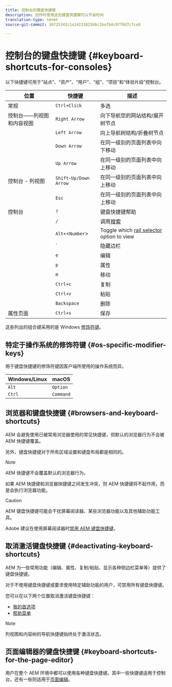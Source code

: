 ```yaml
---
title: 控制台的键盘快捷键
description: 创作时使用这些键盘快捷键可以节省时间
translation-type: tm+mt
source-git-commit: 16725342c1a14231025bbc1bafb4c97f0d7cfce8

---
```



# 控制台的键盘快捷键 {#keyboard-shortcuts-for-consoles}

以下快捷键可用于“站点”、“资产”、“用户”、“组”、“项目”和“体验片段”控制台。

| 位置 | 快捷键 | 描述 |
|---|---|---|
| 常规 | `Ctrl+Click` | 多选 |
| 控制台——列视图和内容视图 | `Right Arrow` | 向下导航您的网站结构/展开树节点 |
|  | `Left Arrow` | 向上导航树结构/折叠树节点 |
|  | `Down Arrow` | 在同一级别的页面列表中向下移动 |
|  | `Up Arrow` | 在同一级别的页面列表中向上移动 |
| 控制台 - 列视图 | `Shift-Up/Down Arrow` | 在同一级别的页面列表中向上移动 |
|  | `Esc` | 在同一级别的页面列表中向上移动 |
| 控制台 | `?` | 键盘快捷键帮助 |
|  | `/` | 调用[搜索](/help/sites-cloud/authoring/getting-started/search.md) |
|  | `Alt+`&lt;`Number`> | Toggle which [rail selector](/help/sites-cloud/authoring/getting-started/basic-handling.md#rail-selector) option to view |
|  | ` | 隐藏边栏 |
|  | `e` | 编辑 |
|  | `p` | 属性 |
|  | `m` | 移动 |
|  | `Ctrl+c` | 复制 |
|  | `Ctrl+v` | 粘贴 |
|  | `Backspace` | 删除 |
| 属性页面 | `Ctrl+s` | 保存 |

这些列出的组合键采用的是 Windows [修饰符键](#os-specific-modifier-keys)。

## 特定于操作系统的修饰符键 {#os-specific-modifier-keys}

用于键盘快捷键的修饰符键因客户端所使用的操作系统而异。

| Windows/Linux | macOS |
|---|---|
| `Alt` | `Option` |
| `Ctrl` | `Command` |

## 浏览器和键盘快捷键 {#browsers-and-keyboard-shortcuts}

AEM 会避免使用已被常用浏览器使用的常见快捷键，但默认的浏览器行为不会被 AEM 快捷键覆盖。

另外，键盘快捷键对于所有区域设置和键盘布局都是相同的。

>[!NOTE]
>
>AEM 快捷键不会覆盖默认的浏览器行为。
>
>如果 AEM 快捷键和浏览器快捷键之间发生冲突，则 AEM 快捷键将不起作用，而是会执行浏览器功能。

>[!CAUTION]
>
>AEM 键盘快捷键可能会干扰屏幕阅读器、某些浏览器功能以及其他辅助功能工具。
>
>Adobe 建议在使用屏幕阅读器时[禁用 AEM 键盘快捷键](#deactivating-keyboard-shortcuts)。

## 取消激活键盘快捷键 {#deactivating-keyboard-shortcuts}

AEM 为一些常用功能（编辑、属性、复制/粘贴、显示各种侧边栏菜单等）提供了键盘快捷键。

对于不使用键盘快捷键或要求使用特定辅助功能的用户，可禁用所有键盘快捷键。

您可以在以下两个位置取消激活键盘快捷键：

* [我的首选项](/help/sites-cloud/authoring/getting-started/account-environment.md#my-preferences)
* [帮助菜单](/help/sites-cloud/authoring/getting-started/basic-handling.md#accessing-help)

>[!NOTE]
>
>列视图和内容树的导航快捷键始终处于激活状态。

## 页面编辑器的键盘快捷键 {#keyboard-shortcuts-for-the-page-editor}

用户在整个 AEM 环境中都可以使用各种键盘快捷键。其中一些快捷键适用于控制台，还有一些则适用于[页面编辑](/help/sites-cloud/authoring/fundamentals/keyboard-shortcuts.md)。
